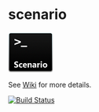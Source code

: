 # scenario
![Logo Image](doc/logos/scenario.png)

See [Wiki](https://github.com/Prifiz/scenario/wiki) for more details.

[![Build Status](https://travis-ci.com/Prifiz/scenario.svg?branch=graph-based-approach)](https://travis-ci.com/Prifiz/scenario)
